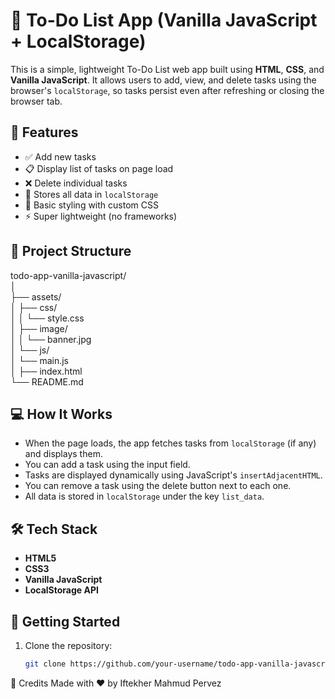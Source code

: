 # 📝 To-Do List App (Vanilla JavaScript + LocalStorage)

This is a simple, lightweight To-Do List web app built using **HTML**, **CSS**, and **Vanilla JavaScript**. It allows users to add, view, and delete tasks using the browser's `localStorage`, so tasks persist even after refreshing or closing the browser tab.

## 🔧 Features

- ✅ Add new tasks
- 📋 Display list of tasks on page load
- ❌ Delete individual tasks
- 💾 Stores all data in `localStorage`
- 🎨 Basic styling with custom CSS
- ⚡ Super lightweight (no frameworks)

## 📂 Project Structure

todo-app-vanilla-javascript/ <br>
│ <br>
├── assets/ <br>
│ ├── css/ <br>
│ │ └── style.css <br>
│ ├── image/ <br>
│ │ └── banner.jpg <br>
│ └── js/ <br>
│ └── main.js <br>
│
├── index.html <br>
└── README.md <br>


## 💻 How It Works

- When the page loads, the app fetches tasks from `localStorage` (if any) and displays them.
- You can add a task using the input field.
- Tasks are displayed dynamically using JavaScript's `insertAdjacentHTML`.
- You can remove a task using the delete button next to each one.
- All data is stored in `localStorage` under the key `list_data`.

## 🛠 Tech Stack

- **HTML5**
- **CSS3**
- **Vanilla JavaScript**
- **LocalStorage API**

## 🚀 Getting Started

1. Clone the repository:
   ```bash
   git clone https://github.com/your-username/todo-app-vanilla-javascript.git

🙌 Credits
Made with ❤️ by Iftekher Mahmud Pervez
